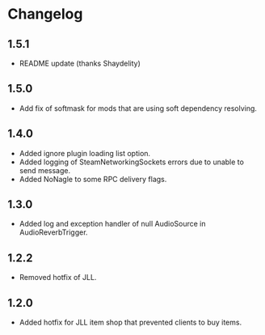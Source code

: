 # Changelog

## 1.5.1
- README update (thanks Shaydelity)

## 1.5.0
- Add fix of softmask for mods that are using soft dependency resolving.

## 1.4.0
- Added ignore plugin loading list option.
- Added logging of SteamNetworkingSockets errors due to unable to send message.
- Added NoNagle to some RPC delivery flags.

## 1.3.0
- Added log and exception handler of null AudioSource in AudioReverbTrigger.

## 1.2.2
- Removed hotfix of JLL.

## 1.2.0
- Added hotfix for JLL item shop that prevented clients to buy items.
